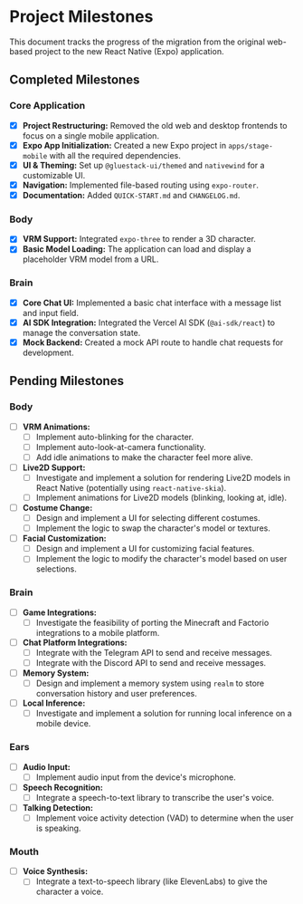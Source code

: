 # Project Milestones

This document tracks the progress of the migration from the original web-based project to the new React Native (Expo) application.

## Completed Milestones

### Core Application

-   [x] **Project Restructuring:** Removed the old web and desktop frontends to focus on a single mobile application.
-   [x] **Expo App Initialization:** Created a new Expo project in `apps/stage-mobile` with all the required dependencies.
-   [x] **UI & Theming:** Set up `@gluestack-ui/themed` and `nativewind` for a customizable UI.
-   [x] **Navigation:** Implemented file-based routing using `expo-router`.
-   [x] **Documentation:** Added `QUICK-START.md` and `CHANGELOG.md`.

### Body

-   [x] **VRM Support:** Integrated `expo-three` to render a 3D character.
-   [x] **Basic Model Loading:** The application can load and display a placeholder VRM model from a URL.

### Brain

-   [x] **Core Chat UI:** Implemented a basic chat interface with a message list and input field.
-   [x] **AI SDK Integration:** Integrated the Vercel AI SDK (`@ai-sdk/react`) to manage the conversation state.
-   [x] **Mock Backend:** Created a mock API route to handle chat requests for development.

## Pending Milestones

### Body

-   [ ] **VRM Animations:**
    -   [ ] Implement auto-blinking for the character.
    -   [ ] Implement auto-look-at-camera functionality.
    -   [ ] Add idle animations to make the character feel more alive.
-   [ ] **Live2D Support:**
    -   [ ] Investigate and implement a solution for rendering Live2D models in React Native (potentially using `react-native-skia`).
    -   [ ] Implement animations for Live2D models (blinking, looking at, idle).
-   [ ] **Costume Change:**
    -   [ ] Design and implement a UI for selecting different costumes.
    -   [ ] Implement the logic to swap the character's model or textures.
-   [ ] **Facial Customization:**
    -   [ ] Design and implement a UI for customizing facial features.
    -   [ ] Implement the logic to modify the character's model based on user selections.

### Brain

-   [ ] **Game Integrations:**
    -   [ ] Investigate the feasibility of porting the Minecraft and Factorio integrations to a mobile platform.
-   [ ] **Chat Platform Integrations:**
    -   [ ] Integrate with the Telegram API to send and receive messages.
    -   [ ] Integrate with the Discord API to send and receive messages.
-   [ ] **Memory System:**
    -   [ ] Design and implement a memory system using `realm` to store conversation history and user preferences.
-   [ ] **Local Inference:**
    -   [ ] Investigate and implement a solution for running local inference on a mobile device.

### Ears

-   [ ] **Audio Input:**
    -   [ ] Implement audio input from the device's microphone.
-   [ ] **Speech Recognition:**
    -   [ ] Integrate a speech-to-text library to transcribe the user's voice.
-   [ ] **Talking Detection:**
    -   [ ] Implement voice activity detection (VAD) to determine when the user is speaking.

### Mouth

-   [ ] **Voice Synthesis:**
    -   [ ] Integrate a text-to-speech library (like ElevenLabs) to give the character a voice.